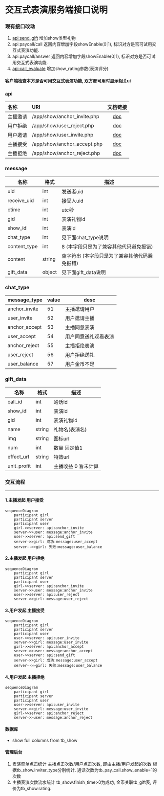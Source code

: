 # 交互式表演服务端接口说明

### 现有接口改动
1. [api:send_gift](/paycall/gifts.md) 增加show类型礼物
2. api:paycall/call 返回内容增加字段showEnable(0|1), 标识对方是否可试用交互式表演功能.
3. api:paycall/answer 返回内容增加字段showEnable(0|1), 标识对方是否可试用交互式表演功能.
4. [api:call_evaluate](/paycall/call_evaluate.md) 增加show_rating参数(表演评分)

#### 客户端检查本方是否可用交互式表演功能, 双方都可用时显示相关ui

### api
| 名称 | URI | 文档链接 |
| :----- | :----| :----: |
|主播邀请| /app/show/anchor_invite.php |[doc](anchor_invite.md)|
|用户拒绝| /app/show/user_reject.php |[doc](user_reject.md)|
|用户邀请| /app/show/user_invite.php |[doc](user_invite.md)|
|主播接受| /app/show/anchor_accept.php |[doc](anchor_accept.md)|
|主播拒绝| /app/show/anchor_reject.php |[doc](anchor_reject.md)|

### message
名称|格式|描述
---|---|---
uid             | int    | 发送者uid
receive_uid     | int    | 接受人uid
ctime           | int    | utc秒
gid             | int    | 表演礼物id
show_id         | int    | 表演id
chat_type       | int    | 见下面chat_type说明
content_type    | int    | 8 (本字段只是为了兼容其他代码避免报错)
content         | string | 空字符串 (本字段只是为了兼容其他代码避免报错)
gift_data       | object | 见下面gift_data说明

### chat_type
message_type|value|desc
---|---|---
anchor_invite|51|主播邀请用户
user_invite|52|用户邀请主播
anchor_accept|53|主播同意表演
user_accept|54|用户同意送礼观看表演
anchor_reject|55|主播拒绝表演
user_reject|56|用户拒绝送礼
user_balance|57|用户金币不足

### gift_data
名称|格式|描述
---|---|---
call_id         | int    | 通话id
show_id         | int    | 表演id
gid             | int    | 表演礼物id
name            | string | 礼物名(表演名)
img             | string | 图标url
num             | int    | 数量 固定值1
effect_url      | string | 特效url
unit_profit     | int    | 主播收益 0 暂未计算


### 交互流程
------
#### 1.主播发起 用户接受
```mermaid
sequenceDiagram
    participant girl
    participant server
    participant user
    girl->>server: api:anchor_invite
    server->>user: message:anchor_invite
    user->>server: api:send_gift
    server->>girl: 成功:message:user_accept
    server-->>girl: 失败:message:user_balance
```




#### 2.主播发起 用户拒绝
```mermaid
sequenceDiagram
    participant girl
    participant server
    participant user
    girl->>server: api:anchor_invite
    server->>user: message:anchor_invite
    user->>server: api:user_reject
    server->>girl: message:user_reject
```

#### 3.用户发起 主播接受
```mermaid
sequenceDiagram
    participant girl
    participant server
    participant user
    user->>server: api:user_invite
    server->>girl: message:user_invite
    girl->>server: api:anchor_accept
    server->>user: message:anchor_accept
    user->>server: api:send_gift
    server->>girl: 成功:message:user_accept
    server-->>girl: 失败:message:user_balance
```

#### 4.用户发起 主播拒绝
```mermaid
sequenceDiagram
    participant girl
    participant server
    participant user
    user->>server: api:user_invite
    server->>girl: message:user_invite
    girl->>server: api:anchor_reject
    server->>user: message:anchor_reject
```

#### 数据库
* show full columns from tb_show

#### 管理后台
1. 表演菜单点击统计  主播点击次数/用户点击次数, 即由主播/用户发起的次数 根据tb_show.inviter_type分别统计. 通话次数为tb_pay_call.show_enable=1的次数
2. 主播表演次数流水统计 tb_show.finish_time>0为成功, 金币关联tb_gift表, 评价为tb_show.rating.
